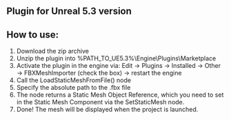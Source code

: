 ## Plugin for Unreal 5.3 version

## How to use:

1. Download the zip archive
2. Unzip the plugin into %PATH_TO_UE5.3%\Engine\Plugins\Marketplace
3. Activate the plugin in the engine via: Edit -> Plugins -> Installed -> Other -> FBXMeshImporter (check the box) -> restart the engine
4. Call the LoadStaticMeshFromFile() node
5. Specify the absolute path to the .fbx file
6. The node returns a Static Mesh Object Reference, which you need to set in the Static Mesh Component via the SetStaticMesh node.
7. Done! The mesh will be displayed when the project is launched.
